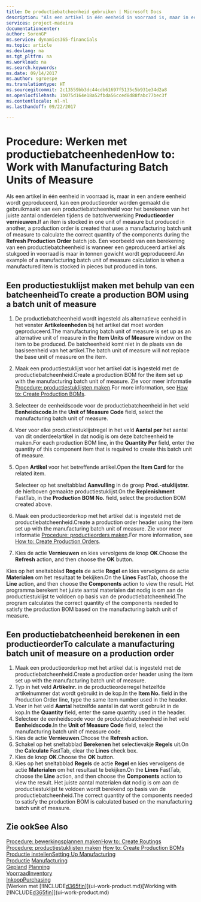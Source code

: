 ```yaml
---
title: De productiebatcheenheid gebruiken | Microsoft Docs
description: "Als een artikel in één eenheid in voorraad is, maar in een andere eenheid wordt geproduceerd, moet de productieorder gebruikmaken van een productiebatcheenheid voor het berekenen van het juiste aantal onderdelen. Een voorbeeld van een berekening van een productiebatcheenheid is wanneer een geproduceerd artikel als stukgoed in voorraad is maar in tonnen gewicht wordt geproduceerd."
services: project-madeira
documentationcenter: 
author: SorenGP
ms.service: dynamics365-financials
ms.topic: article
ms.devlang: na
ms.tgt_pltfrm: na
ms.workload: na
ms.search.keywords: 
ms.date: 09/14/2017
ms.author: sgroespe
ms.translationtype: HT
ms.sourcegitcommit: 2c13559bb3dc44cdb61697f5135c5b931e34d2a8
ms.openlocfilehash: 1b075d164e18a52fbda56cced8d88fabc77bec3f
ms.contentlocale: nl-nl
ms.lasthandoff: 09/22/2017

---
```

# <a name="how-to-work-with-manufacturing-batch-units-of-measure"></a><span data-ttu-id="e9c9a-104">Procedure: Werken met productiebatcheenheden</span><span class="sxs-lookup"><span data-stu-id="e9c9a-104">How to: Work with Manufacturing Batch Units of Measure</span></span>
<span data-ttu-id="e9c9a-105">Als een artikel in één eenheid in voorraad is, maar in een andere eenheid wordt geproduceerd, kan een productieorder worden gemaakt die gebruikmaakt van een productiebatcheenheid voor het berekenen van het juiste aantal onderdelen tijdens de batchverwerking **Productieorder vernieuwen**.</span><span class="sxs-lookup"><span data-stu-id="e9c9a-105">If an item is stocked in one unit of measure but produced in another, a production order is created that uses a manufacturing batch unit of measure to calculate the correct quantity of the components during the **Refresh Production Order** batch job.</span></span> <span data-ttu-id="e9c9a-106">Een voorbeeld van een berekening van een productiebatcheenheid is wanneer een geproduceerd artikel als stukgoed in voorraad is maar in tonnen gewicht wordt geproduceerd.</span><span class="sxs-lookup"><span data-stu-id="e9c9a-106">An example of a manufacturing batch unit of measure calculation is when a manufactured item is stocked in pieces but produced in tons.</span></span>  

## <a name="to-create-a-production-bom-using-a-batch-unit-of-measure"></a><span data-ttu-id="e9c9a-107">Een productiestuklijst maken met behulp van een batcheenheid</span><span class="sxs-lookup"><span data-stu-id="e9c9a-107">To create a production BOM using a batch unit of measure</span></span>  
1.  <span data-ttu-id="e9c9a-108">De productiebatcheenheid wordt ingesteld als alternatieve eenheid in het venster **Artikeleenheden** bij het artikel dat moet worden geproduceerd.</span><span class="sxs-lookup"><span data-stu-id="e9c9a-108">The manufacturing batch unit of measure is set up as an alternative unit of measure in the **Item Units of Measure** window on the item to be produced.</span></span> <span data-ttu-id="e9c9a-109">De batcheenheid komt niet in de plaats van de basiseenheid van het artikel.</span><span class="sxs-lookup"><span data-stu-id="e9c9a-109">The batch unit of measure will not replace the base unit of measure on the item.</span></span>  
2.  <span data-ttu-id="e9c9a-110">Maak een productiestuklijst voor het artikel dat is ingesteld met de productiebatcheenheid.</span><span class="sxs-lookup"><span data-stu-id="e9c9a-110">Create a production BOM for the item set up with the manufacturing batch unit of measure.</span></span> <span data-ttu-id="e9c9a-111">Zie voor meer informatie [Procedure: productiestuklijsten maken](production-how-to-create-production-boms.md).</span><span class="sxs-lookup"><span data-stu-id="e9c9a-111">For more information, see [How to: Create Production BOMs](production-how-to-create-production-boms.md).</span></span>  
3.  <span data-ttu-id="e9c9a-112">Selecteer de eenheidscode voor de productiebatcheenheid in het veld **Eenheidscode**.</span><span class="sxs-lookup"><span data-stu-id="e9c9a-112">In the **Unit of Measure Code** field, select the manufacturing batch unit of measure.</span></span>  
4.  <span data-ttu-id="e9c9a-113">Voer voor elke productiestuklijstregel in het veld **Aantal per** het aantal van dit onderdeelartikel in dat nodig is om deze batcheenheid te maken.</span><span class="sxs-lookup"><span data-stu-id="e9c9a-113">For each production BOM line, in the **Quantity Per** field, enter the quantity of this component item that is required to create this batch unit of measure.</span></span>  
5.  <span data-ttu-id="e9c9a-114">Open **Artikel** voor het betreffende artikel.</span><span class="sxs-lookup"><span data-stu-id="e9c9a-114">Open the **Item Card** for the related item.</span></span>  

    <span data-ttu-id="e9c9a-115">Selecteer op het sneltabblad **Aanvulling** in de groep **Prod.-stuklijstnr.** de hierboven gemaakte productiestuklijst.</span><span class="sxs-lookup"><span data-stu-id="e9c9a-115">On the **Replenishment** FastTab, in the **Production BOM No.** field, select the production BOM created above.</span></span>  
6.  <span data-ttu-id="e9c9a-116">Maak een productieorderkop met het artikel dat is ingesteld met de productiebatcheenheid.</span><span class="sxs-lookup"><span data-stu-id="e9c9a-116">Create a production order header using the item set up with the manufacturing batch unit of measure.</span></span> <span data-ttu-id="e9c9a-117">Zie voor meer informatie [Procedure: productieorders maken](production-how-to-create-production-orders.md).</span><span class="sxs-lookup"><span data-stu-id="e9c9a-117">For more information, see [How to: Create Production Orders](production-how-to-create-production-orders.md).</span></span>  
7.  <span data-ttu-id="e9c9a-118">Kies de actie **Vernieuwen** en kies vervolgens de knop **OK**.</span><span class="sxs-lookup"><span data-stu-id="e9c9a-118">Choose the **Refresh** action, and then choose  the **OK** button.</span></span>  

<span data-ttu-id="e9c9a-119">Kies op het sneltabblad **Regels** de actie **Regel** en kies vervolgens de actie **Materialen** om het resultaat te bekijken.</span><span class="sxs-lookup"><span data-stu-id="e9c9a-119">On the **Lines** FastTab, choose the **Line** action, and then choose the **Components** action to view the result.</span></span> <span data-ttu-id="e9c9a-120">Het programma berekent het juiste aantal materialen dat nodig is om aan de productiestuklijst te voldoen op basis van de productiebatcheenheid.</span><span class="sxs-lookup"><span data-stu-id="e9c9a-120">The program calculates the correct quantity of the components needed to satisfy the production BOM based on the manufacturing batch unit of measure.</span></span>  

## <a name="to-calculate-a-manufacturing-batch-unit-of-measure-on-a-production-order"></a><span data-ttu-id="e9c9a-121">Een productiebatcheenheid berekenen in een productieorder</span><span class="sxs-lookup"><span data-stu-id="e9c9a-121">To calculate a manufacturing batch unit of measure on a production order</span></span>  
1.  <span data-ttu-id="e9c9a-122">Maak een productieorderkop met het artikel dat is ingesteld met de productiebatcheenheid.</span><span class="sxs-lookup"><span data-stu-id="e9c9a-122">Create a production order header using the item set up with the manufacturing batch unit of measure.</span></span>  
2.  <span data-ttu-id="e9c9a-123">Typ in het veld **Artikelnr.** in de productieorderregel hetzelfde artikelnummer dat wordt gebruikt in de kop.</span><span class="sxs-lookup"><span data-stu-id="e9c9a-123">In the **Item No.** field in the Production Order line, type the same item number used in the header.</span></span>  
3.  <span data-ttu-id="e9c9a-124">Voer in het veld **Aantal** hetzelfde aantal in dat wordt gebruikt in de kop.</span><span class="sxs-lookup"><span data-stu-id="e9c9a-124">In the **Quantity** field, enter the same quantity used in the header.</span></span>  
4.  <span data-ttu-id="e9c9a-125">Selecteer de eenheidscode voor de productiebatcheenheid in het veld **Eenheidscode**.</span><span class="sxs-lookup"><span data-stu-id="e9c9a-125">In the **Unit of Measure Code** field, select the manufacturing batch unit of measure code.</span></span>  
5.  <span data-ttu-id="e9c9a-126">Kies de actie **Vernieuwen**.</span><span class="sxs-lookup"><span data-stu-id="e9c9a-126">Choose the **Refresh** action.</span></span>
6.  <span data-ttu-id="e9c9a-127">Schakel op het sneltabblad **Berekenen** het selectievakje **Regels** uit.</span><span class="sxs-lookup"><span data-stu-id="e9c9a-127">On the **Calculate** FastTab, clear the **Lines** check box.</span></span>  
7.  <span data-ttu-id="e9c9a-128">Kies de knop **OK**.</span><span class="sxs-lookup"><span data-stu-id="e9c9a-128">Choose the **OK** button.</span></span>  
8.  <span data-ttu-id="e9c9a-129">Kies op het sneltabblad **Regels** de actie **Regel** en kies vervolgens de actie **Materialen** om het resultaat te bekijken.</span><span class="sxs-lookup"><span data-stu-id="e9c9a-129">On the **Lines** FastTab, choose the **Line** action, and then choose the **Components** action to view the result.</span></span> <span data-ttu-id="e9c9a-130">Het juiste aantal materialen dat nodig is om aan de productiestuklijst te voldoen wordt berekend op basis van de productiebatcheenheid.</span><span class="sxs-lookup"><span data-stu-id="e9c9a-130">The correct quantity of the components needed to satisfy the production BOM is calculated based on the manufacturing batch unit of measure.</span></span>  

## <a name="see-also"></a><span data-ttu-id="e9c9a-131">Zie ook</span><span class="sxs-lookup"><span data-stu-id="e9c9a-131">See Also</span></span>  
[<span data-ttu-id="e9c9a-132">Procedure: bewerkingsplannen maken</span><span class="sxs-lookup"><span data-stu-id="e9c9a-132">How to: Create Routings</span></span>](production-how-to-create-routings.md)  
<span data-ttu-id="e9c9a-133">[Procedure: productiestuklijsten maken](production-how-to-create-production-boms.md)   </span><span class="sxs-lookup"><span data-stu-id="e9c9a-133">[How to: Create Production BOMs](production-how-to-create-production-boms.md)   </span></span>  
[<span data-ttu-id="e9c9a-134">Productie instellen</span><span class="sxs-lookup"><span data-stu-id="e9c9a-134">Setting Up Manufacturing</span></span>](production-configure-production-processes.md)  
<span data-ttu-id="e9c9a-135">[Productie](production-manage-manufacturing.md)  </span><span class="sxs-lookup"><span data-stu-id="e9c9a-135">[Manufacturing](production-manage-manufacturing.md)  </span></span>  
<span data-ttu-id="e9c9a-136">[Gepland](production-planning.md) </span><span class="sxs-lookup"><span data-stu-id="e9c9a-136">[Planning](production-planning.md) </span></span>  
[<span data-ttu-id="e9c9a-137">Voorraad</span><span class="sxs-lookup"><span data-stu-id="e9c9a-137">Inventory</span></span>](inventory-manage-inventory.md)  
[<span data-ttu-id="e9c9a-138">Inkoop</span><span class="sxs-lookup"><span data-stu-id="e9c9a-138">Purchasing</span></span>](purchasing-manage-purchasing.md)  
<span data-ttu-id="e9c9a-139">[Werken met [!INCLUDE[d365fin](includes/d365fin_md.md)]](ui-work-product.md)</span><span class="sxs-lookup"><span data-stu-id="e9c9a-139">[Working with [!INCLUDE[d365fin](includes/d365fin_md.md)]](ui-work-product.md)</span></span>  

